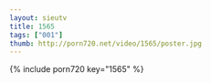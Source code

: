 ```yaml
--- 
layout: sieutv
title: 1565
tags: ["001"]
thumb: http://porn720.net/video/1565/poster.jpg
---
```

{% include porn720 key="1565" %} 

